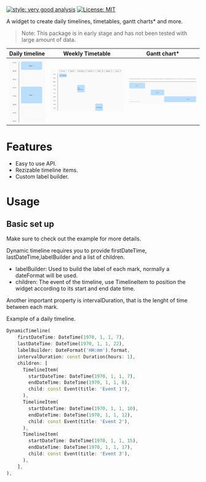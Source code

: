 [![style: very good analysis][very_good_analysis_badge]][very_good_analysis_link]
[![License: MIT][license_badge]][license_link]

A widget to create daily timelines, timetables, gantt charts* and more.

> Note: This package is in early stage and has not been tested with large amount of data.

|                  Daily timeline                   |                   Weekly Timetable                    |                Gantt chart*                 |
| :-----------------------------------------------: | :---------------------------------------------------: | :-----------------------------------------: |
| ![Daily timeline](screenshots/daily_timeline.png) | ![Weekly timetable](screenshots/weekly_timetable.png) | ![Gantt chart](screenshots/gantt_chart.png) |

# Features
- Easy to use API.
- Rezizable timeline items.
- Custom label builder.

# Usage



## Basic set up
Make sure to check out the example for more details.

Dynamic timeline requires you to provide firstDateTime, lastDateTime,labelBuilder and a list of children.

- labelBuilder: Used to build the label of each mark, normally a dateFormat will be used.
- children: The event of the timeline, use TimelineItem to position the widget according to its start and end date time.

Another important property is intervalDuration, that is the lenght of time between each mark.

Example of a daily timeline.

```dart
DynamicTimeline(
    firstDateTime: DateTime(1970, 1, 1, 7),
    lastDateTime: DateTime(1970, 1, 1, 22),
    labelBuilder: DateFormat('HH:mm').format,
    intervalDuration: const Duration(hours: 1),
    children: [
      TimelineItem(
        startDateTime: DateTime(1970, 1, 1, 7),
        endDateTime: DateTime(1970, 1, 1, 8),
        child: const Event(title: 'Event 1'),
      ),
      TimelineItem(
        startDateTime: DateTime(1970, 1, 1, 10),
        endDateTime: DateTime(1970, 1, 1, 12),
        child: const Event(title: 'Event 2'),
      ),
      TimelineItem(
        startDateTime: DateTime(1970, 1, 1, 15),
        endDateTime: DateTime(1970, 1, 1, 17),
        child: const Event(title: 'Event 3'),
      ),
    ],
),
```

[license_badge]: https://img.shields.io/badge/license-MIT-blue.svg
[license_link]: https://opensource.org/licenses/MIT
[very_good_analysis_badge]: https://img.shields.io/badge/style-very_good_analysis-B22C89.svg
[very_good_analysis_link]: https://pub.dev/packages/very_good_analysis